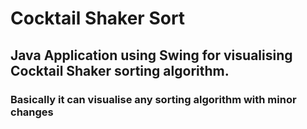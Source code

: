 # Cocktail Shaker Sort
 
## Java Application using Swing for visualising Cocktail Shaker sorting algorithm.

### Basically it can visualise any sorting algorithm with minor changes
